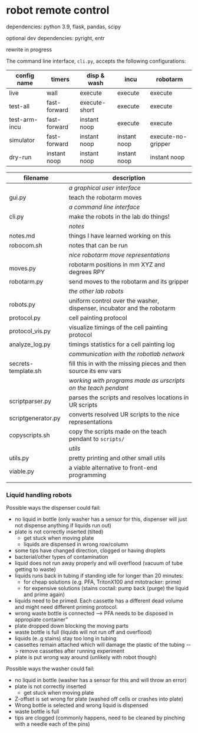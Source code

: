 # robot remote control

dependencies: python 3.9, flask, pandas, scipy

optional dev dependencies: pyright, entr

rewrite in progress

The command line interface, `cli.py`, accepts the following configurations:

config name   | timers       | disp & wash   | incu         | robotarm
---           | ---          | ---           | ---          | ---
live          | wall         | execute       | execute      | execute
test-all      | fast-forward | execute-short | execute      | execute
test-arm-incu | fast-forward | instant noop  | execute      | execute
simulator     | fast-forward | instant noop  | instant noop | execute-no-gripper
dry-run       | instant noop | instant noop  | instant noop | instant noop

| filename            | description
| ---                 | ---
|                     | _a graphical user interface_
| gui.py              | teach the robotarm moves
|                     | _a command line interface_
| cli.py              | make the robots in the lab do things!
|                     | _notes_
| notes.md            | things I have learned working on this
| robocom.sh          | notes that can be run
|                     | _nice robotarm move representations_
| moves.py            | robotarm positions in mm XYZ and degrees RPY
| robotarm.py         | send moves to the robotarm and its gripper
|                     | _the other lab robots_
| robots.py           | uniform control over the washer, dispenser, incubator and the robotarm
| protocol.py         | cell painting protocol
| protocol_vis.py     | visualize timings of the cell painting protocol
| analyze_log.py      | timings statistics for a cell painting log
|                     | _communication with the robotlab network_
| secrets-template.sh | fill this in with the missing pieces and then source its env vars
|                     | _working with programs made as urscripts on the teach pendant_
| scriptparser.py     | parses the scripts and resolves locations in UR scripts
| scriptgenerator.py  | converts resolved UR scripts to the nice representations
| copyscripts.sh      | copy the scripts made on the teach pendant to `scripts/`
|                     | _utils_
| utils.py            | pretty printing and other small utils
| viable.py           | a viable alternative to front-end programming
|                     |

### Liquid handling robots

Possible ways the dispenser could fail:
* no liquid in bottle (only washer has a sensor for this, dispenser will just not dispense anything if liquids run out)
* plate is not correctly inserted (tilted)
    * get stuck when moving plate
    * liquids are dispensed in wrong row/column
* some tips have changed direction, clogged or having droplets
* bacterial/other types of contamination
* liquid does not run away properly and will overflood (vacuum of tube getting to waste)
* liquids runs back in tubing if standing idle for longer than 20 minutes:
    * for cheap solutions (e.g. PFA, TritonX100 and mitotracker: prime)
    * for expensive solutions (stains coctail: pump back (purge) the liquid and prime again)
* liquids need to be primed. Each cassette has a different dead volume and might need different priming protocol.
* wrong waste bottle is connected --> PFA needs to be disposed in  appropiate container”
* plate dropped down blocking the moving parts
* waste bottle is full (liquids will not run off and overflood)
* liquids (e..g stains) stay too long in tubing
* cassettes remain attached which will damage the plastic of the tubing --> remove cassettes after running experiment
* plate is put wrong way around (unlikely with robot though)

Possible ways the washer could fail:
* no liquid in bottle (washer has a sensor for this and will throw an error)
* plate is not correctly inserted
    * get stuck when moving plate
* Z-offset is set wrong for plate (washed off cells or crashes into plate)
* Wrong bottle is selected and wrong liquid is dispensed
* waste bottle is full
* tips are clogged (commonly happens, need to be cleaned by pinching with a needle each of the pins)
